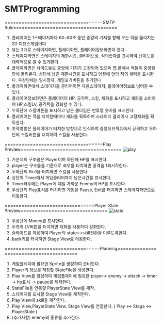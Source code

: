 # SMTProgramming
===================================SMTP Rule=====================================

1. 플레이어는 1스테이지마다 60~90초 동안 중앙의 기지를 향해 오는 적을 물리치는 2D 디펜스게임이다
2. 뷰는 3개로 스테이지화면, 플레이화면, 플레이어정보화면이 있다.
3. 스테이지화면은 스테이지의 제한시간, 클리어보상, 적의숫자를 표시하여 난이도를 대략적으로 알 수 있게한다.
4. 플레이화면은 사이드뷰로 중앙에 기지가 고정되어 있으며 맵 끝에서 적들이 중앙을 향해 몰려온다. 상단에 남은 제한시간을 표시하고 양끝에 앞의 적의 체력을 표시한다. 우상단에는 일시정지, 게임포기버튼을 추가한다
5. 플레이화면에서 스테이지를 클리어하면 다음스테이지, 플레이어정보로 넘어갈 수 있다.
6. 플레이어정보화면은 플레이어의 HP, 공격력, 스킬, 재화를 표시하고 재화를 소비하여 HP,스킬LV, 공격력을 강화할 수 있다.
7. 우하단에 스킬버튼을 표시하고 남은 쿨타임은 반투명 숫자를 표시한다.
8. 플레이어는 적을 처치할때마다 재화를 획득하며 스테이지 클리어시 고정재화를 획득한다.
9. 조작방법은 플레이어가 터치한 방향으로 인식하여 중앙오브젝트에서 공격하고 우하단의 스킬버튼을 터치하여 스킬을 사용한다.

===================================Play Preview====================================
![play](https://user-images.githubusercontent.com/43131738/80505117-e0f9bf00-89ae-11ea-9359-f1f5c37297b4.png)
1. 가운데의 구조물은 Player이며 하단에 HP를 표시한다.
2. player는 구조물을 기준으로 좌우를 터치하면 공격을 1회시작한다.
3. 우하단의 Skill을 터치하면 스킬을 사용한다.
4. 상단의 Timer에서 게임클리어까지 남은시간을 표시한다.
5. Timer좌우에는 Player에 제일 가까운 Enemy의 HP를 표시한다.
6. 우상단의 Play표시를 터치하면 게임을 Pause, Exit를 터치하면 스테이지화면으로 이동한다.
 
 
 
================================Player State Preview===============================
![state](https://user-images.githubusercontent.com/43131738/80506867-1dc6b580-89b1-11ea-8145-b3f3a13cbd33.png)
1. 우상단에 Money를 표시한다.
2. 우측의 LV버튼을 터치하면 재화를 사용하여 강화한다.
3. 슬라이드를 이용하여 Player의 state<->skill전환을 이루도록한다.
4. back키를 터치하면 Stage View로 이동한다.
 
 
==================================Planning========================================

1. 게임플레이에 필요한 Sprite를 생성하여 준비한다.
2. Player의 정보를 저장할 StateFile을 생성한다.
3. Play View를 생성하여 게임플레이에 필요한 player-> enemy -> attack -> timer -> hp표시 -> pause를 제작한다.
4. StateFile을 연동할 PlayerState View를 제작.
5. 스테이지를 표시할 Stage View를 제작한다.
6. Play View에 skill을 제작한다.
7. Play View,PlayerState View, Stage View를 연결한다. ( Play <-> Stage <-> PlayerState )
8. (추가사항) enemy의 종류를 추가한다.
